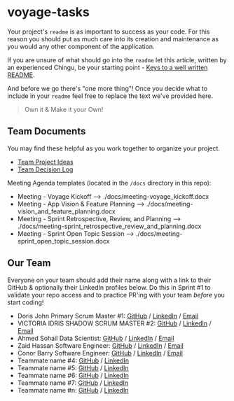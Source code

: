 # voyage-tasks

Your project's `readme` is as important to success as your code. For 
this reason you should put as much care into its creation and maintenance
as you would any other component of the application.

If you are unsure of what should go into the `readme` let this article,
written by an experienced Chingu, be your starting point - 
[Keys to a well written README](https://tinyurl.com/yk3wubft).

And before we go there's "one more thing"! Once you decide what to include
in your `readme` feel free to replace the text we've provided here.

> Own it & Make it your Own!

## Team Documents

You may find these helpful as you work together to organize your project.

- [Team Project Ideas](./docs/team_project_ideas.md)
- [Team Decision Log](./docs/team_decision_log.md)

Meeting Agenda templates (located in the `/docs` directory in this repo):

- Meeting - Voyage Kickoff --> ./docs/meeting-voyage_kickoff.docx
- Meeting - App Vision & Feature Planning --> ./docs/meeting-vision_and_feature_planning.docx
- Meeting - Sprint Retrospective, Review, and Planning --> ./docs/meeting-sprint_retrospective_review_and_planning.docx
- Meeting - Sprint Open Topic Session --> ./docs/meeting-sprint_open_topic_session.docx

## Our Team

Everyone on your team should add their name along with a link to their GitHub
& optionally their LinkedIn profiles below. Do this in Sprint #1 to validate
your repo access and to practice PR'ing with your team *before* you start
coding!

- Doris John Primary Scrum Master #1: [GitHub](https://github.com/Djohn25) / [LinkedIn](https://www.linkedin.com/in/dorisukpejohn/) / [Email](Jsecus23@gmail.com)
- VICTORIA IDRIS SHADOW SCRUM MASTER #2: [GitHub](https://github.com/VICTORIAIDRIS) / [LinkedIn](https://linkedin.com/in/VICTORIA-IDRIS-7847A1177) / [Email](UNEKWUIDRIS@GMAIL.COM)
- Ahmed Sohail Data Scientist: [GitHub](https://github.com/Ahmed-Sohail2000) / [LinkedIn](https://www.linkedin.com/in/ahmed-sohail/) / [Email](ahmedsohail02000@gmail.com)
- Zaid Hassan Software Engineer: [GitHub](https://github.com/ZaidHassan96) / [LinkedIn](https://www.linkedin.com/in/zaid-h-b12b421ab/) / [Email](zaidhas96@outlook.com)
- Conor Barry Software Engineer: [GitHub](https://github.com/CaptOrb) / [LinkedIn](https://www.linkedin.com/in/conor-barry1/) / [Email](tehorb13@gmail.com)
- Teammate name #4: [GitHub](https://github.com/ghaccountname) / [LinkedIn](https://linkedin.com/in/liaccountname)
- Teammate name #5: [GitHub](https://github.com/ghaccountname) / [LinkedIn](https://linkedin.com/in/liaccountname)
- Teammate name #6: [GitHub](https://github.com/ghaccountname) / [LinkedIn](https://linkedin.com/in/liaccountname)
- Teammate name #7: [GitHub](https://github.com/ghaccountname) / [LinkedIn](https://linkedin.com/in/liaccountname)
- Teammate name #n: [GitHub](https://github.com/ghaccountname) / [LinkedIn](https://linkedin.com/in/liaccountname)
